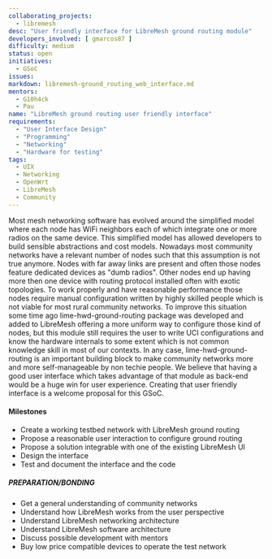 ```yaml
---
collaborating_projects:
  - libremesh
desc: "User friendly interface for LibreMesh ground routing module"
developers_involved: [ gmarcos87 ]
difficulty: medium
status: open
initiatives:
  - GSoC
issues:
markdown: libremesh-ground_routing_web_interface.md
mentors:
  - G10h4ck
  - Pau
name: "LibreMesh ground routing user friendly interface"
requirements:
  - "User Interface Design"
  - "Programming"
  - "Networking"
  - "Hardware for testing"
tags:
  - UIX
  - Networking
  - OpenWrt
  - LibreMesh
  - Community
---
```



Most mesh networking software has evolved around the simplified model where
each node has WiFi neighbors each of which integrate one or more radios on the
same device. This simplified model has allowed developers to build sensible
abstractions and cost models.
Nowadays most community networks have a relevant number of nodes such that this
assumption is not true anymore. Nodes with far away links are present and often
those nodes feature dedicated devices as "dumb radios". Other nodes end up
having more then one device with
routing protocol installed often with exotic topologies. To work properly and
have reasonable performance those nodes require manual configuration written
by highly skilled people which is not viable for most rural community networks.
To improve this situation some time ago lime-hwd-ground-routing package was
developed and added to LibreMesh offering a more uniform way to configure
those kind of nodes, but this module still requires the user to write UCI
configurations and know the hardware internals to some extent which is not
common knowledge skill in most of our contexts.
In any case, lime-hwd-ground-routing is an important building block to make
community networks more and more self-manageable by non techie people.
We believe that having a good user interface which takes advantage of that
module as back-end would be a huge win for user experience.
Creating that user friendly interface is a welcome proposal for this GSoC.


#### Milestones

* Create a working testbed network with LibreMesh ground routing
* Propose a reasonable user interaction to configure ground routing
* Propose a solution integrable with one of the existing LibreMesh UI
* Design the interface
* Test and document the interface and the code


##### PREPARATION/BONDING

* Get a general understanding of community networks
* Understand how LibreMesh works from the user perspective
* Understand LibreMesh networking architecture
* Understand LibreMesh software architecture
* Discuss possible development with mentors
* Buy low price compatible devices to operate the test network
